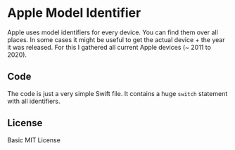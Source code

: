 # Apple Model Identifier 

Apple uses model identifiers for every device. You can find them over all places. In some cases it might be useful to get the actual device + the year it was released. 
For this I gathered all current Apple devices (~ 2011 to 2020). 

## Code 
The code is just a very simple Swift file. It contains a huge `switch` statement with all identifiers. 

## License 
Basic MIT License
